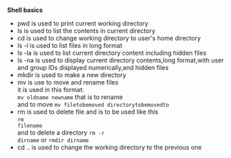 **Shell basics**

- pwd is used to print current working directory<br/>
- ls is used to list the contents in current directory<br/>
- cd is used to change working directory to user's home directory<br/>
- ls -l is used to list files in long format <br/>
- ls -la is used to list current directory content including hidden files <br/>
- ls -na is used to display current directory contents,long format,with user and group IDs displayed numerically,and hidden files <br/>
- mkdir is used to make a new directory <br/>
- mv is use to move and rename files<br/> it is used in this format:<br/> <code>mv oldname newname</code> that is to rename <br/>and to move <code>mv filetobemoved directorytobemovedto</code>
- rm is used to delete file and is to be used like this <br/> <code>rm filename</code> <br/> and to delete a directory <code>rm -r dirname</code> or <code>rmdir dirname</code>
- cd .. is used to change the working directory to the previous one
